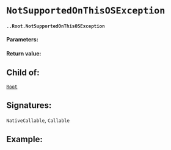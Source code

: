 # `NotSupportedOnThisOSException`

#### `..Root.NotSupportedOnThisOSException`

#### Parameters:

#### Return value:

## Child of:

[`Root`](docs..Root.md)

## Signatures:

`NativeCallable`, `Callable`



## Example:

